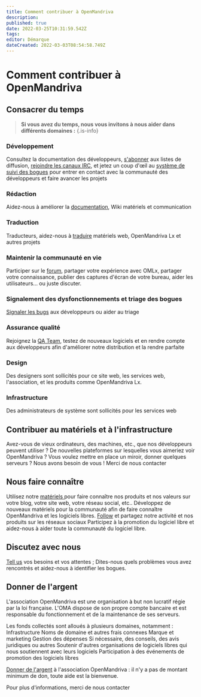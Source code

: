 ```yaml
---
title: Comment contribuer à OpenMandriva
description: 
published: true
date: 2022-03-25T10:31:59.542Z
tags: 
editor: Démarque
dateCreated: 2022-03-03T08:54:58.749Z
---
```


# Comment contribuer à OpenMandriva

## Consacrer du temps

> **Si vous avez du temps, nous vous invitons à nous aider dans différents domaines :**
{.is-info}


### Développement
Consultez la documentation des développeurs, [s'abonner](https://www.openmandriva.org/lists) aux listes de diffusion, [rejoindre les canaux IRC](/team/chat), et jetez un coup d'œil au [système de suivi des bogues](https://github.com/OpenMandrivaAssociation/distribution/issues) pour entrer en contact avec la communauté des développeurs et faire avancer les projets

### Rédaction
Aidez-nous à améliorer la [documentation](https://wiki.openmandriva.org/t/documentation?sort=title), Wiki matériels et communication

### Traduction
Traducteurs, aidez-nous à [traduire](https://www.transifex.com/openmandriva/public/) matériels web, OpenMandriva Lx et autres projets

### Maintenir la communauté en vie
Participer sur le [forum](https://forum.openmandriva.org/), partager votre expérience avec OMLx, partager votre connaissance, publier des captures d'écran de votre bureau, aider les utilisateurs... ou juste discuter.

### Signalement des dysfonctionnements et triage des bogues
[Signaler les bugs](https://github.com/OpenMandrivaAssociation/distribution/issues/new/choose) aux développeurs ou aider au triage

### Assurance qualité
Rejoignez la [QA Team](/team/qa/getting-started), testez de nouveaux logiciels et en rendre compte aux développeurs afin d'améliorer notre distribution et la rendre parfaite

### Design
Des designers sont sollicités pour ce site web, les services web, l'association, et les produits comme OpenMandriva Lx.

### Infrastructure
Des administrateurs de système sont sollicités pour les services web

## Contribuer au matériels et à l'infrastructure
Avez-vous de vieux ordinateurs, des machines, etc., que nos développeurs peuvent utiliser ? De nouvelles plateformes sur lesquelles vous aimeriez voir OpenMandriva ?
Vous voulez mettre en place un miroir, donner quelques serveurs ?
Nous avons besoin de vous ! Merci de nous contacter

## Nous faire connaître
Utilisez notre [ matériels ](/team/artwork) pour faire connaître nos produits et nos valeurs sur votre blog, votre site web, votre réseau social, etc..
Développez de nouveaux matériels pour la communauté afin de faire connaître OpenMandriva et les logiciels libres.
[Follow](/community/portal) et partagez notre activité et nos produits sur les réseaux sociaux
Participez à la promotion du logiciel libre et aidez-nous à aider toute la communauté du logiciel libre.

## Discutez avec nous
[Tell us](https://forum.openmandriva.org/) vos besoins et vos attentes ;
Dites-nous quels problèmes vous avez rencontrés et aidez-nous à identifier les bogues.

## Donner de l'argent
L'association OpenMandriva est une organisation à but non lucratif régie par la loi française.
L'OMA dispose de son propre compte bancaire et est responsable du fonctionnement et de la maintenance de ses serveurs.

Les fonds collectés sont alloués à plusieurs domaines, notamment :
Infrastructure
Noms de domaine et autres frais connexes
Marque et marketing
Gestion des dépenses
Si nécessaire, des conseils, des avis juridiques ou autres
Soutenir d'autres organisations de logiciels libres qui nous soutiennent avec leurs logiciels
Participation à des événements de promotion des logiciels libres

[Donner de l'argent](https://www.openmandriva.org/donate/) à l'association OpenMandriva : il n'y a pas de montant minimum de don, toute aide est la bienvenue.

Pour plus d'informations, merci de nous contacter